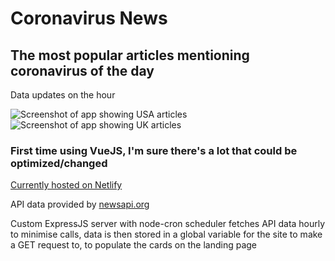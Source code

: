 # Coronavirus News

## The most popular articles mentioning coronavirus of the day
Data updates on the hour

![Screenshot of app showing USA articles](https://i.imgur.com/jNRmQ8Tl.png)
![Screenshot of app showing UK articles](https://i.imgur.com/pbx3gMNl.png)
### First time using VueJS, I'm sure there's a lot that could be optimized/changed

[Currently hosted on Netlify](https://coronavirusupdates.netlify.com/)

API data provided by [newsapi.org](https://newsapi.org/)

Custom ExpressJS server with node-cron scheduler fetches API data hourly to minimise calls, data is then stored in a global variable for the site to make a GET request to, to populate the cards on the landing page
